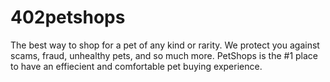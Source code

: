 # 402petshops

The best way to shop for a pet of any kind or rarity. We protect you against scams, fraud, unhealthy pets, and so much more. PetShops is the #1 place to have an effiecient and comfortable pet buying experience.
